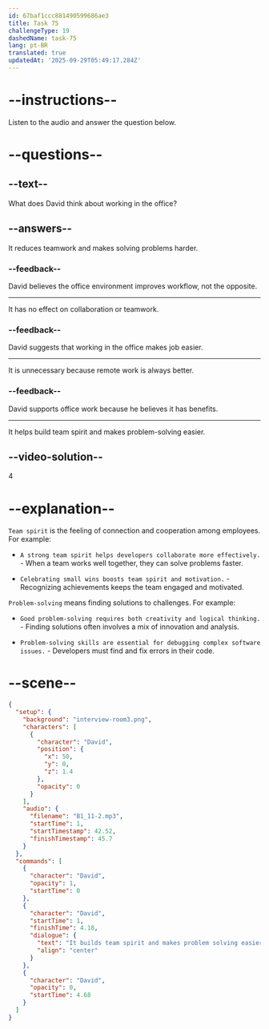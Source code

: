 ```yaml
---
id: 67baf1ccc881490599686ae3
title: Task 75
challengeType: 19
dashedName: task-75
lang: pt-BR
translated: true
updatedAt: '2025-09-29T05:49:17.284Z'
---
```


<!-- (Audio) David: It builds team spirit and makes problem-solving easier. -->

# --instructions--

Listen to the audio and answer the question below.

# --questions--

## --text--

What does David think about working in the office?

## --answers--

It reduces teamwork and makes solving problems harder.

### --feedback--

David believes the office environment improves workflow, not the opposite.

---

It has no effect on collaboration or teamwork.

### --feedback--

David suggests that working in the office makes job easier.

---

It is unnecessary because remote work is always better.

### --feedback--

David supports office work because he believes it has benefits.

---

It helps build team spirit and makes problem-solving easier.

## --video-solution--

4

# --explanation--

`Team spirit` is the feeling of connection and cooperation among employees. For example:

- `A strong team spirit helps developers collaborate more effectively.` - When a team works well together, they can solve problems faster.

- `Celebrating small wins boosts team spirit and motivation.` - Recognizing achievements keeps the team engaged and motivated.

`Problem-solving` means finding solutions to challenges. For example:

- `Good problem-solving requires both creativity and logical thinking.` - Finding solutions often involves a mix of innovation and analysis.

- `Problem-solving skills are essential for debugging complex software issues.` - Developers must find and fix errors in their code.

# --scene--

```json
{
  "setup": {
    "background": "interview-room3.png",
    "characters": [
      {
        "character": "David",
        "position": {
          "x": 50,
          "y": 0,
          "z": 1.4
        },
        "opacity": 0
      }
    ],
    "audio": {
      "filename": "B1_11-2.mp3",
      "startTime": 1,
      "startTimestamp": 42.52,
      "finishTimestamp": 45.7
    }
  },
  "commands": [
    {
      "character": "David",
      "opacity": 1,
      "startTime": 0
    },
    {
      "character": "David",
      "startTime": 1,
      "finishTime": 4.18,
      "dialogue": {
        "text": "It builds team spirit and makes problem solving easier.",
        "align": "center"
      }
    },
    {
      "character": "David",
      "opacity": 0,
      "startTime": 4.68
    }
  ]
}
```
